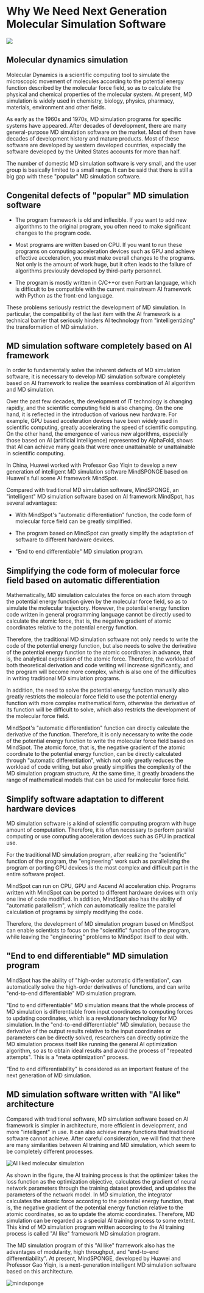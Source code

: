 # Why We Need Next Generation Molecular Simulation Software

<a href="https://gitee.com/mindspore/docs/blob/master/docs/mindsponge/docs/source_en/mindsponge/why.md" target="_blank"><img src="https://mindspore-website.obs.cn-north-4.myhuaweicloud.com/website-images/master/resource/_static/logo_source_en.png"></a>

## Molecular dynamics simulation

Molecular Dynamics is a scientific computing tool to simulate the microscopic movement of molecules according to the potential energy function described by the molecular force field, so as to calculate the physical and chemical properties of the molecular system. At present, MD simulation is widely used in chemistry, biology, physics, pharmacy, materials, environment and other fields.

As early as the 1960s and 1970s, MD simulation programs for specific systems have appeared. After decades of development, there are many general-purpose MD simulation software on the market. Most of them have decades of development history and mature products. Most of these software are developed by western developed countries, especially the software developed by the United States accounts for more than half.

The number of domestic MD simulation software is very small, and the user group is basically limited to a small range. It can be said that there is still a big gap with these "popular" MD simulation software.

## Congenital defects of "popular" MD simulation software

- The program framework is old and inflexible. If you want to add new algorithms to the original program, you often need to make significant changes to the program code.

- Most programs are written based on CPU. If you want to run these programs on computing acceleration devices such as GPU and achieve effective acceleration, you must make overall changes to the programs. Not only is the amount of work huge, but it often leads to the failure of algorithms previously developed by third-party personnel.

- The program is mostly written in C/C++or even Fortran language, which is difficult to be compatible with the current mainstream AI framework with Python as the front-end language.

These problems seriously restrict the development of MD simulation. In particular, the compatibility of the last item with the AI framework is a technical barrier that seriously hinders AI technology from "intelligentizing" the transformation of MD simulation.

## MD simulation software completely based on AI framework

In order to fundamentally solve the inherent defects of MD simulation software, it is necessary to develop MD simulation software completely based on AI framework to realize the seamless combination of AI algorithm and MD simulation.

Over the past few decades, the development of IT technology is changing rapidly, and the scientific computing field is also changing. On the one hand, it is reflected in the introduction of various new hardware. For example, GPU based acceleration devices have been widely used in scientific computing, greatly accelerating the speed of scientific computing. On the other hand, the emergence of various new algorithms, especially those based on AI (artificial intelligence) represented by AlphaFold, shows that AI can achieve many goals that were once unattainable or unattainable in scientific computing.

In China, Huawei worked with Professor Gao Yiqin to develop a new generation of intelligent MD simulation software MindSPONGE based on Huawei's full scene AI framework MindSpot.

Compared with traditional MD simulation software, MindSPONGE, an "intelligent" MD simulation software based on AI framework MindSpot, has several advantages:

- With MindSpot's "automatic differentiation" function, the code form of molecular force field can be greatly simplified.

- The program based on MindSpot can greatly simplify the adaptation of software to different hardware devices.

- "End to end differentiable" MD simulation program.

## Simplifying the code form of molecular force field based on automatic differentiation

Mathematically, MD simulation calculates the force on each atom through the potential energy function given by the molecular force field, so as to simulate the molecular trajectory. However, the potential energy function code written in general programming language cannot be directly used to calculate the atomic force, that is, the negative gradient of atomic coordinates relative to the potential energy function.

Therefore, the traditional MD simulation software not only needs to write the code of the potential energy function, but also needs to solve the derivative of the potential energy function to the atomic coordinates in advance, that is, the analytical expression of the atomic force. Therefore, the workload of both theoretical derivation and code writing will increase significantly, and the program will become more complex, which is also one of the difficulties in writing traditional MD simulation programs.

In addition, the need to solve the potential energy function manually also greatly restricts the molecular force field to use the potential energy function with more complex mathematical form, otherwise the derivative of its function will be difficult to solve, which also restricts the development of the molecular force field.

MindSpot's "automatic differentiation" function can directly calculate the derivative of the function. Therefore, it is only necessary to write the code of the potential energy function to write the molecular force field based on MindSpot. The atomic force, that is, the negative gradient of the atomic coordinate to the potential energy function, can be directly calculated through "automatic differentiation", which not only greatly reduces the workload of code writing, but also greatly simplifies the complexity of the MD simulation program structure, At the same time, it greatly broadens the range of mathematical models that can be used for molecular force field.

## Simplify software adaptation to different hardware devices

MD simulation software is a kind of scientific computing program with huge amount of computation. Therefore, it is often necessary to perform parallel computing or use computing acceleration devices such as GPU in practical use.

For the traditional MD simulation program, after realizing the "scientific" function of the program, the "engineering" work such as parallelizing the program or porting GPU devices is the most complex and difficult part in the entire software project.

MindSpot can run on CPU, GPU and Ascend AI acceleration chip. Programs written with MindSpot can be ported to different hardware devices with only one line of code modified. In addition, MindSpot also has the ability of "automatic parallelism", which can automatically realize the parallel calculation of programs by simply modifying the code.

Therefore, the development of MD simulation program based on MindSpot can enable scientists to focus on the "scientific" function of the program, while leaving the "engineering" problems to MindSpot itself to deal with.

## "End to end differentiable" MD simulation program

MindSpot has the ability of "high-order automatic differentiation", can automatically solve the high-order derivatives of functions, and can write "end-to-end differentiable" MD simulation program.

"End to end differentiable" MD simulation means that the whole process of MD simulation is differentiable from input coordinates to computing forces to updating coordinates, which is a revolutionary technology for MD simulation. In the "end-to-end differentiable" MD simulation, because the derivative of the output results relative to the input coordinates or parameters can be directly solved, researchers can directly optimize the MD simulation process itself like running the general AI optimization algorithm, so as to obtain ideal results and avoid the process of "repeated attempts". This is a "meta optimization" process.

"End to end differentiability" is considered as an important feature of the next generation of MD simulation.

## MD simulation software written with "AI like" architecture

Compared with traditional software, MD simulation software based on AI framework is simpler in architecture, more efficient in development, and more "intelligent" in use. It can also achieve many functions that traditional software cannot achieve. After careful consideration, we will find that there are many similarities between AI training and MD simulation, which seem to be completely different processes.

![AI liked molecular simulation](./images/simulation.png)

As shown in the figure, the AI training process is that the optimizer takes the loss function as the optimization objective, calculates the gradient of neural network parameters through the training dataset provided, and updates the parameters of the network model. In MD simulation, the integrator calculates the atomic force according to the potential energy function, that is, the negative gradient of the potential energy function relative to the atomic coordinates, so as to update the atomic coordinates. Therefore, MD simulation can be regarded as a special AI training process to some extent. This kind of MD simulation program written according to the AI training process is called "AI like" framework MD simulation program.

The MD simulation program of this "AI like" framework also has the advantages of modularity, high throughput, and "end-to-end differentiability". At present, MindSPONGE, developed by Huawei and Professor Gao Yiqin, is a next-generation intelligent MD simulation software based on this architecture.

![mindsponge](./images/mindsponge_software.png)
